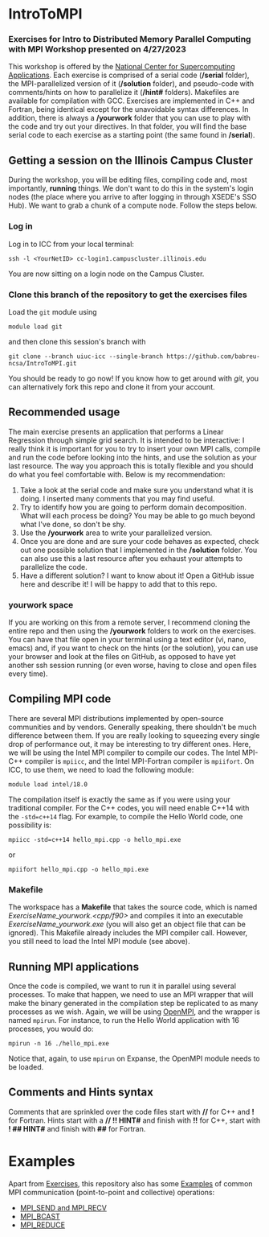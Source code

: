 # IntroToMPI

### Exercises for Intro to Distributed Memory Parallel Computing with MPI Workshop presented on 4/27/2023

This workshop is offered by the [National Center for Supercomputing Applications](https://www.ncsa.illinois.edu/).
Each exercise is comprised of a serial code (**/serial** folder), the MPI-parallelized version of it (**/solution** folder), and pseudo-code with comments/hints on how to parallelize it (**/hint#** folders). Makefiles are available for compilation with GCC. Exercises are implemented in C++ and Fortran, being identical except for the unavoidable syntax differences. In addition, there is always a **/yourwork** folder that you can use to play with the code and try out your directives. In that folder, you will find the base serial code to each exercise as a starting point (the same found in **/serial**).

## Getting a session on the Illinois Campus Cluster
During the workshop, you will be editing files, compiling code and, most importantly, **running** things. We don't want to do this in the system's login nodes (the place where you arrive to after logging in through XSEDE's SSO Hub). We want to grab a chunk of a compute node. Follow the steps below.

### Log in
Log in to ICC from your local terminal:
```
ssh -l <YourNetID> cc-login1.campuscluster.illinois.edu
```
  
You are now sitting on a login node on the Campus Cluster. 


### Clone this branch of the repository to get the exercises files
Load the `git` module using
```
module load git
```
and then clone this session's branch with

```
git clone --branch uiuc-icc --single-branch https://github.com/babreu-ncsa/IntroToMPI.git
```

You should be ready to go now! If you know how to get around with *git*, you can alternatively fork this repo and clone it from your account.


## Recommended usage
The main exercise presents an application that performs a Linear Regression through simple grid search. It is intended to be interactive: I really think it is important for you to try to insert your own MPI calls, compile and run the code before looking into the hints, and use the solution as your last resource. The way you approach this is totally flexible and you should do what you feel comfortable with. Below is my recommendation:

1. Take a look at the serial code and make sure you understand what it is doing. I inserted many comments that you may find useful.
2. Try to identify how you are going to perform domain decomposition. What will each process be doing? You may be able to go much beyond what I've done, so don't be shy.
3. Use the **/yourwork** area to write your parallelized version. 
4. Once you are done and are sure your code behaves as expected, check out one possible solution that I implemented in the **/solution** folder. You can also use this a last resource after you exhaust your attempts to parallelize the code.
5. Have a different solution? I want to know about it! Open a GitHub issue here and describe it! I will be happy to add that to this repo.

### yourwork space
If you are working on this from a remote server, I recommend cloning the entire repo and then using the **/yourwork** folders to work on the exercises. You can have that file open in your terminal using a text editor (vi, nano, emacs) and, if you want to check on the hints (or the solution), you can use your browser and look at the files on GitHub, as opposed to have yet another ssh session running (or even worse, having to close and open files every time).

## Compiling MPI code
There are several MPI distributions implemented by open-source communities and by vendors. Generally speaking, there shouldn't be much difference between them. If you are really looking to squeezing every single drop of performance out, it may be interesting to try different ones. Here, we will be using the Intel MPI compiler to compile our codes. The Intel MPI-C++ compiler is `mpiicc`, and the Intel MPI-Fortran compiler is `mpiifort`. On ICC, to use them, we need to load the following module:

```
module load intel/18.0
```

The compilation itself is exactly the same as if you were using your traditional compiler. For the C++ codes, you will need enable C++14 with the `-std=c++14` flag. For example, to compile the Hello World code, one possibility is:

```
mpiicc -std=c++14 hello_mpi.cpp -o hello_mpi.exe
```
or
```
mpiifort hello_mpi.cpp -o hello_mpi.exe
```

### Makefile
The workspace has a **Makefile** that takes the source code, which is named *ExerciseName_yourwork.<cpp/f90>* and compiles it into an executable *ExerciseName_yourwork.exe* (you will also get an object file that can be ignored). This Makefile already includes the MPI compiler call. However, you still need to load the Intel MPI module (see above).


## Running MPI applications
Once the code is compiled, we want to run it in parallel using several processes. To make that happen, we need to use an MPI wrapper that will make the binary generated in the compilation step be replicated to as many processes as we wish. Again, we will be using [OpenMPI](https://www.open-mpi.org/), and the wrapper is named `mpirun`. For instance, to run the Hello World application with 16 processes, you would do:

```
mpirun -n 16 ./hello_mpi.exe
```

Notice that, again, to use `mpirun` on Expanse, the OpenMPI module needs to be loaded.


## Comments and Hints syntax
Comments that are sprinkled over the code files start with **//** for C++ and **!** for Fortran. Hints start with a **// !! HINT#** and finish with **!!** for C++, start with **! ## HINT#** and finish with **##** for Fortran. 

# Examples
Apart from [Exercises](./Exercises), this repository also has some [Examples](./Examples) of common MPI communication (point-to-point and collective) operations:
- [MPI_SEND and MPI_RECV](./Examples/SendRecv)
- [MPI_BCAST](./Examples/Bcast)
- [MPI_REDUCE](./Examples/Reduce)
